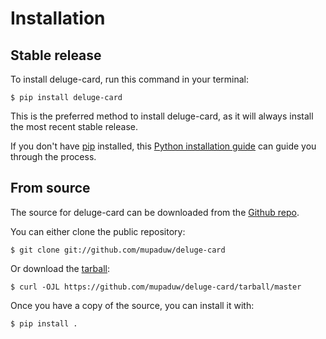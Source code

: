 # Installation

## Stable release

To install deluge-card, run this command in your
terminal:

``` console
$ pip install deluge-card
```

This is the preferred method to install deluge-card, as it will always install the most recent stable release.

If you don't have [pip][] installed, this [Python installation guide][]
can guide you through the process.

## From source

The source for deluge-card can be downloaded from
the [Github repo][].

You can either clone the public repository:

``` console
$ git clone git://github.com/mupaduw/deluge-card
```

Or download the [tarball][]:

``` console
$ curl -OJL https://github.com/mupaduw/deluge-card/tarball/master
```

Once you have a copy of the source, you can install it with:

``` console
$ pip install .
```

  [pip]: https://pip.pypa.io
  [Python installation guide]: http://docs.python-guide.org/en/latest/starting/installation/
  [Github repo]: https://github.com/%7B%7B%20cookiecutter.github_username%20%7D%7D/%7B%7B%20cookiecutter.project_slug%20%7D%7D
  [tarball]: https://github.com/%7B%7B%20cookiecutter.github_username%20%7D%7D/%7B%7B%20cookiecutter.project_slug%20%7D%7D/tarball/master
